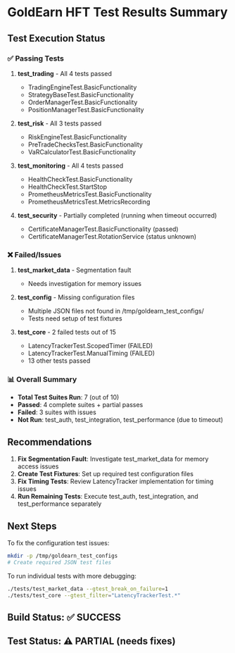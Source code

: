 # GoldEarn HFT Test Results Summary

## Test Execution Status

### ✅ Passing Tests

1. **test_trading** - All 4 tests passed
   - TradingEngineTest.BasicFunctionality
   - StrategyBaseTest.BasicFunctionality
   - OrderManagerTest.BasicFunctionality
   - PositionManagerTest.BasicFunctionality

2. **test_risk** - All 3 tests passed
   - RiskEngineTest.BasicFunctionality
   - PreTradeChecksTest.BasicFunctionality
   - VaRCalculatorTest.BasicFunctionality

3. **test_monitoring** - All 4 tests passed
   - HealthCheckTest.BasicFunctionality
   - HealthCheckTest.StartStop
   - PrometheusMetricsTest.BasicFunctionality
   - PrometheusMetricsTest.MetricsRecording

4. **test_security** - Partially completed (running when timeout occurred)
   - CertificateManagerTest.BasicFunctionality (passed)
   - CertificateManagerTest.RotationService (status unknown)

### ❌ Failed/Issues

1. **test_market_data** - Segmentation fault
   - Needs investigation for memory issues

2. **test_config** - Missing configuration files
   - Multiple JSON files not found in /tmp/goldearn_test_configs/
   - Tests need setup of test fixtures

3. **test_core** - 2 failed tests out of 15
   - LatencyTrackerTest.ScopedTimer (FAILED)
   - LatencyTrackerTest.ManualTiming (FAILED)
   - 13 other tests passed

### 📊 Overall Summary

- **Total Test Suites Run**: 7 (out of 10)
- **Passed**: 4 complete suites + partial passes
- **Failed**: 3 suites with issues
- **Not Run**: test_auth, test_integration, test_performance (due to timeout)

## Recommendations

1. **Fix Segmentation Fault**: Investigate test_market_data for memory access issues
2. **Create Test Fixtures**: Set up required test configuration files
3. **Fix Timing Tests**: Review LatencyTracker implementation for timing issues
4. **Run Remaining Tests**: Execute test_auth, test_integration, and test_performance separately

## Next Steps

To fix the configuration test issues:
```bash
mkdir -p /tmp/goldearn_test_configs
# Create required JSON test files
```

To run individual tests with more debugging:
```bash
./tests/test_market_data --gtest_break_on_failure=1
./tests/test_core --gtest_filter="LatencyTrackerTest.*"
```

## Build Status: ✅ SUCCESS
## Test Status: ⚠️ PARTIAL (needs fixes)